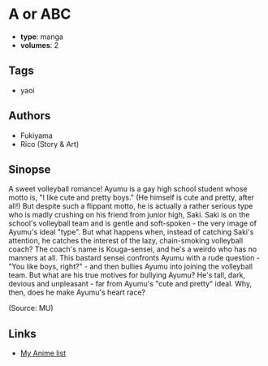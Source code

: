 # A or ABC

-   **type**: manga
-   **volumes**: 2

## Tags

-   yaoi

## Authors

-   Fukiyama
-   Rico (Story & Art)

## Sinopse

A sweet volleyball romance! Ayumu is a gay high school student whose motto is, "I like cute and pretty boys." (He himself is cute and pretty, after all!) But despite such a flippant motto, he is actually a rather serious type who is madly crushing on his friend from junior high, Saki. Saki is on the school's volleyball team and is gentle and soft-spoken - the very image of Ayumu's ideal "type". But what happens when, instead of catching Saki's attention, he catches the interest of the lazy, chain-smoking volleyball coach? The coach's name is Kouga-sensei, and he's a weirdo who has no manners at all. This bastard sensei confronts Ayumu with a rude question - "You like boys, right?" - and then bullies Ayumu into joining the volleyball team. But what are his true motives for bullying Ayumu? He's tall, dark, devious and unpleasant - far from Ayumu's "cute and pretty" ideal. Why, then, does he make Ayumu's heart race?

(Source: MU)

## Links

-   [My Anime list](https://myanimelist.net/manga/15942/A_or_ABC)
